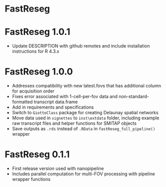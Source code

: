 # FastReseg

# FastReseg 1.0.1

* Update DESCRIPTION with github remotes and include installation instructions for R 4.3.x

# FastReseg 1.0.0

* Addresses compatibility with new latest.fovs that has additional column for acquisition order
* Fixes error associated with 1-cell-per-fov data and non-standard-formatted transcript data.frame
* Add in requirements and specifications
* Switch to `GiottoClass` package for creating Delaunay spatial networks  
* Move data used in `vignettes` to `inst\extdata` folder, including example raw transcript files and helper functions for SMITAP objects
* Save outputs as `.rds` instead of `.RData` in `fastReseg_full_pipeline()` wrapper

# FastReseg 0.1.1

* First release version used with nanopipeline
* Includes parallel computation for multi-FOV processing with pipeline wrapper functions
